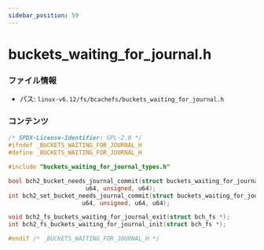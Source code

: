 ```yaml
---
sidebar_position: 59
---
```

# buckets_waiting_for_journal.h

### ファイル情報

- パス: `linux-v6.12/fs/bcachefs/buckets_waiting_for_journal.h`

### コンテンツ

```h
/* SPDX-License-Identifier: GPL-2.0 */
#ifndef _BUCKETS_WAITING_FOR_JOURNAL_H
#define _BUCKETS_WAITING_FOR_JOURNAL_H

#include "buckets_waiting_for_journal_types.h"

bool bch2_bucket_needs_journal_commit(struct buckets_waiting_for_journal *,
				      u64, unsigned, u64);
int bch2_set_bucket_needs_journal_commit(struct buckets_waiting_for_journal *,
					 u64, unsigned, u64, u64);

void bch2_fs_buckets_waiting_for_journal_exit(struct bch_fs *);
int bch2_fs_buckets_waiting_for_journal_init(struct bch_fs *);

#endif /* _BUCKETS_WAITING_FOR_JOURNAL_H */

```
